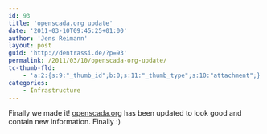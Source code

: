```yaml
---
id: 93
title: 'openscada.org update'
date: '2011-03-10T09:45:25+01:00'
author: 'Jens Reimann'
layout: post
guid: 'http://dentrassi.de/?p=93'
permalink: /2011/03/10/openscada-org-update/
tc-thumb-fld:
    - 'a:2:{s:9:"_thumb_id";b:0;s:11:"_thumb_type";s:10:"attachment";}'
categories:
    - Infrastructure
---
```


Finally we made it! [openscada.org](http://openscada.org) has been updated to look good and contain new information. Finally :)

<!-- more -->
